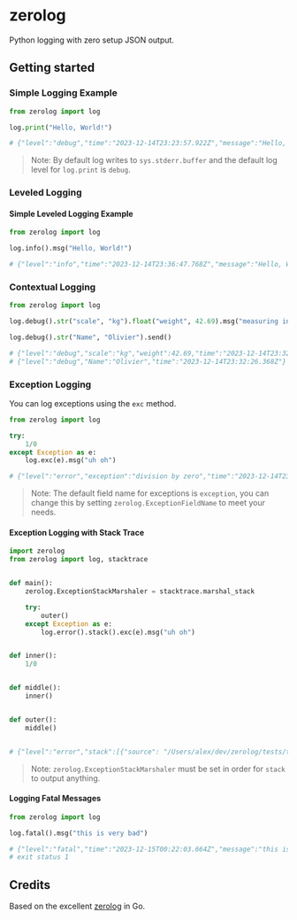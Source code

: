 # zerolog
Python logging with zero setup JSON output.

## Getting started

### Simple Logging Example

```python
from zerolog import log

log.print("Hello, World!")

# {"level":"debug","time":"2023-12-14T23:23:57.922Z","message":"Hello, World!"}
```
> Note: By default log writes to `sys.stderr.buffer` and the default log level for `log.print` is `debug`.

### Leveled Logging
#### Simple Leveled Logging Example

```python
from zerolog import log

log.info().msg("Hello, World!")

# {"level":"info","time":"2023-12-14T23:36:47.768Z","message":"Hello, World!"}
```

### Contextual Logging

```python
from zerolog import log

log.debug().str("scale", "kg").float("weight", 42.69).msg("measuring in kilogram")

log.debug().str("Name", "Olivier").send()

# {"level":"debug","scale":"kg","weight":42.69,"time":"2023-12-14T23:32:26.368Z","message":"measuring in kilogram"}
# {"level":"debug","Name":"Olivier","time":"2023-12-14T23:32:26.368Z"}
```

### Exception Logging
You can log exceptions using the `exc` method.

```python
from zerolog import log

try:
    1/0
except Exception as e:
    log.exc(e).msg("uh oh")

# {"level":"error","exception":"division by zero","time":"2023-12-14T23:59:04.061Z","message":"uh oh"}
```
> Note: The default field name for exceptions is `exception`, you can change this by setting
> `zerolog.ExceptionFieldName` to meet your needs.

#### Exception Logging with Stack Trace

```python
import zerolog
from zerolog import log, stacktrace


def main():
    zerolog.ExceptionStackMarshaler = stacktrace.marshal_stack

    try:
        outer()
    except Exception as e:
        log.error().stack().exc(e).msg("uh oh")


def inner():
    1/0


def middle():
    inner()


def outer():
    middle()


# {"level":"error","stack":[{"source": "/Users/alex/dev/zerolog/tests/test_logger.py", "line": "9", "func": "main"}, {"source": "/Users/alex/dev/zerolog/tests/test_logger.py", "line": "23", "func": "outer"}, {"source": "/Users/alex/dev/zerolog/tests/test_logger.py", "line": "19", "func": "middle"}, {"source": "/Users/alex/dev/zerolog/tests/test_logger.py", "line": "15", "func": "inner"}],"exception":"division by zero","time":"2023-12-15T00:09:18.272Z","message":"uh oh"}
```
> Note: `zerolog.ExceptionStackMarshaler` must be set in order for `stack` to output anything.

#### Logging Fatal Messages
```python
from zerolog import log

log.fatal().msg("this is very bad")

# {"level":"fatal","time":"2023-12-15T00:22:03.664Z","message":"this is very bad"}
# exit status 1
```
## Credits
Based on the excellent [zerolog](https://github.com/rs/zerolog) in Go.
